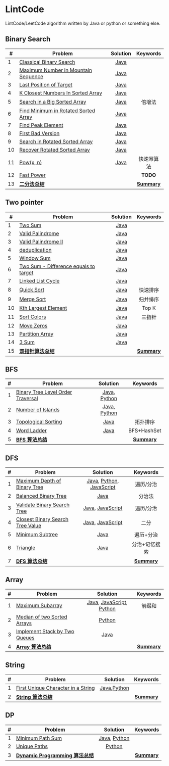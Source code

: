 # LintCode

LintCode/LeetCode algorithm written by Java or python or something else.

## Binary Search

| #   |  Problem  |  Solution  |  Keywords  |
| --- | --------- | :--------: | :--------: |
|1|[Classical Binary Search](https://www.lintcode.com/problem/classical-binary-search/)|[Java](Java/binarysearch/ClassicalBinarySearch.java)|  |
|2|[Maximum Number in Mountain Sequence](http://www.lintcode.com/en/problem/maximum-number-in-mountain-sequence/)|[Java](Java/binarysearch/MountainSequence.java)| |
|3|[Last Position of Target](http://www.lintcode.com/en/problem/maximum-number-in-mountain-sequence/)|[Java](Java/binarysearch/LastPosition.java)| |
|4|[K Closest Numbers In Sorted Array](http://www.lintcode.com/en/problem/k-closest-numbers-in-sorted-array/)|[Java](Java/binarysearch/KClosestNumber.java)| |
|5|[Search in a Big Sorted Array](http://www.lintcode.com/en/problem/search-in-a-big-sorted-array/)|[Java](Java/binarysearch/SearchBigSortedArray.java)|倍增法|
|6|[Find Minimum in Rotated Sorted Array](http://www.lintcode.com/en/problem/find-minimum-in-rotated-sorted-array/)|[Java](Java/binarysearch/FindMin.java)||
|7|[Find Peak Element](http://www.lintcode.com/en/problem/find-peak-element/)|[Java](Java/binarysearch/FindPeak.java)||
|8|[First Bad Version](http://www.lintcode.com/en/problem/search-a-2d-matrix/)|[Java](Java/binarysearch/FindFirstBadVersion.java)||
|9|[Search in Rotated Sorted Array](http://www.lintcode.com/en/problem/search-in-rotated-sorted-array/)|[Java](Java/binarysearch/Search.java)||
|10|[Recover Rotated Sorted Array](https://www.lintcode.com/problem/recover-rotated-sorted-array/description)|[Java](Java/binarysearch/RecoverRotatedSortedArray.java)||
|11|[Pow(x, n)](https://www.lintcode.com/problem/powx-n/description)|[Java](Java/binarysearch/MyPow.java)|快速幂算法|
|12|[Fast Power](https://www.lintcode.com/problem/fast-power/description)||**TODO**|
|13|**[二分法总结](Note/binarysearch.md)**||**[Summary](Note/binarysearch.md)**|

<!--
- [Search a 2D Matrix](http://www.lintcode.com/en/problem/search-a-2d-matrix/)
- [Search a 2D Matrix II](http://www.lintcode.com/en/problem/search-a-2d-matrix-ii/)
- [Closest Number in Sorted Array](http://www.lintcode.com/en/problem/closest-number-in-sorted-array/)
- [First Position of Target](http://www.lintcode.com/problem/first-position-of-target)
- [Total Occurrence of Target](http://www.lintcode.com/en/problem/total-occurrence-of-target/)
- [Drop Eggs](http://www.lintcode.com/en/problem/drop-eggs/)：[**!!!reference**](http://www.cnblogs.com/grandyang/p/4762756.html)
- [Divide Two Integers](http://www.lintcode.com/en/problem/divide-two-integers/)：[**!!!reference**](http://blog.csdn.net/linhuanmars/article/details/20024907#reply)
- [Search for a Range](http://www.lintcode.com/en/problem/search-for-a-range/)
- [Smallest Rectangle Enclosing Black Pixels](http://www.lintcode.com/en/problem/smallest-rectangle-enclosing-black-pixels/)
- [Sqrt(x)](http://www.lintcode.com/en/problem/sqrtx/)
- [Maximum Average Subarray](http://www.lintcode.com/en/problem/maximum-average-subarray/)：[**!!!reference**](http://www.lintcode.com/en/problem/maximum-average-subarray/)
- [Sqrt(x) II](http://www.lintcode.com/en/problem/sqrtx-ii/) -->

## Two pointer

| #   |  Problem  |  Solution  |  Keywords  |
| --- | --------- | :--------: | :--------: |
|1|[Two Sum](https://www.lintcode.com/problem/two-sum/description)|[Java](Java/twopointer/TwoSum.java)||
|2|[Valid Palindrome](https://www.lintcode.com/problem/valid-palindrome/description)|[Java](Java/twopointer/IsPalindrome.java)||
|3|[Valid Palindrome II](https://www.lintcode.com/problem/valid-palindrome-ii/description)|[Java](Java/twopointer/IsPalindromeII.java)||
|4|[deduplication](https://www.lintcode.com/problem/remove-duplicate-numbers-in-array/description)|[Java](Java/twopointer/Deduplication.java)||
|5|[Window Sum](https://www.lintcode.com/problem/window-sum/description)|[Java](Java/twopointer/WinSum.java)||
|6|[Two Sum - Difference equals to target](https://www.lintcode.com/problem/two-sum-difference-equals-to-target/description)|[Java](Java/twopointer/TwoSum7.java)||
|7|[Linked List Cycle](https://www.lintcode.com/problem/linked-list-cycle/note)|[Java](Java/twopointer/HasCycle.java)||
|8|[Quick Sort](https://www.lintcode.com/problem/sort-integers-ii/description)|[Java](Java/twopointer/QuickSort.java)|快速排序|
|9|[Merge Sort](https://www.lintcode.com/problem/sort-integers-ii/description)|[Java](Java/twopointer/MergeSort.java)|归并排序|
|10|[Kth Largest Element](https://www.lintcode.com/problem/kth-largest-element/description)|[Java](Java/twopointer/QuickSelect.java)|Top K|
|11|[Sort Colors](https://www.lintcode.com/problem/sort-colors/description)|[Java](Java/twopointer/SortColor.java)|三指针|
|12|[Move Zeros](https://www.lintcode.com/problem/move-zeroes/description)|[Java](Java/twopointer/MoveZeros.java)||
|13|[Partition Array](https://www.lintcode.com/problem/partition-array/description)|[Java](Java/twopointer/MoveZeros.java)||
|14|[3 Sum](https://www.lintcode.com/problem/3sum/description)|[Java](Java/twopointer/ThreeSum.java)||
|15|**[双指针算法总结](Note/two-pointer.md)**||**[Summary](Note/two-pointer.md)**|

## BFS

| #   |  Problem  |  Solution  |  Keywords  |
| --- | --------- | :--------: | :--------: |
|1|[Binary Tree Level Order Traversal](https://www.lintcode.com/problem/binary-tree-level-order-traversal/description)|[Java](Java/bfs/LevelOrder.java), [Python](Python/bfs/LevelOrder.py)||
|2|[Number of Islands](https://www.lintcode.com/problem/number-of-islands/description)|[Java](Java/bfs/NumIslands.java), [Python](Python/bfs/NumIslands.py)||
|3|[Topological Sorting](https://www.lintcode.com/problem/topological-sorting/description)|[Java](Java/bfs/TopSorting.java)|拓扑排序|
|4|[Word Ladder](https://www.lintcode.com/problem/word-ladder/description)|[Java](Java/bfs/WordLadder.java)|BFS+HashSet|
|5|**[BFS 算法总结](Note/bfs.md)**||**[Summary](Note/bfs.md)**|

## DFS

| #   |  Problem  |  Solution  |  Keywords  |
| --- | --------- | :--------: | :--------: |
|1|[Maximum Depth of Binary Tree](https://www.lintcode.com/problem/maximum-depth-of-binary-tree/description)|[Java](Java/dfs/MaxDepth.java), [Python](Python/dfs/MaxDepth.py), [JavaScript](JavaScript/dfs/MaxDepth.js)|遍历/分治|
|2|[Balanced Binary Tree](https://www.lintcode.com/problem/balanced-binary-tree/description)|[Java](Java/dfs/IsBalanced.java)|分治法|
|3|[Validate Binary Search Tree](https://www.lintcode.com/problem/validate-binary-search-tree/description)|[Java](Java/dfs/ValidBST.java), [JavaScript](JavaScript/dfs/ValidBST.js)|遍历/分治|
|4|[Closest Binary Search Tree Value](https://www.lintcode.com/problem/closest-binary-search-tree-value/description)|[Java](Java/dfs/ClosestValue.java), [JavaScript](JavaScript/dfs/ClosestValue.js)|二分|
|5|[Minimum Subtree](https://www.lintcode.com/problem/minimum-subtree/description)|[Java](Java/dfs/MinSubtree.java)|遍历+分治|
|6|[Triangle](https://www.lintcode.com/problem/triangle/description)|[Java](Java/dfs/Triangle.java)|分治+记忆搜索|
|7|**[DFS 算法总结](Note/dfs.md)**||**[Summary](Note/dfs.md)**|

## Array

| #   |  Problem  |  Solution  |  Keywords  |
| --- | --------- | :--------: | :--------: |
|1|[Maximum Subarray](https://www.lintcode.com/problem/maximum-subarray/description)|[Java](Java/array/MaxSubarray.java), [JavaScript](JavaScript/array/MaxSubarray.js), [Python](Python/array/MaxSubarray.py)|前缀和|
|2|[Median of two Sorted Arrays](https://www.lintcode.com/problem/median-of-two-sorted-arrays/description)|[Python](Python/array/MedianOfSortedArray.py)||
|3|[Implement Stack by Two Queues](https://www.lintcode.com/problem/implement-stack-by-two-queues/description)|[Java](Java/array/Stack.java)||
|4|**[Array 算法总结](Note/array.md)**||**[Summary](Note/array.md)**|

## String
| #   |  Problem  |  Solution  |  Keywords  |
| --- | --------- | :--------: | :--------: |
|1|[First Unique Character in a String](https://www.lintcode.com/problem/first-unique-character-in-a-string/description)|[Java](Java/string/UniqueChar.java),[Python](Python/string/UniqueChar.py)||
|2|**[String 算法总结](Note/string.md)**||**[Summary](Note/string.md)**|

## DP
| #   |  Problem  |  Solution  |  Keywords  |
| --- | --------- | :--------: | :--------: |
|1|[Minimum Path Sum](https://www.lintcode.com/problem/minimum-path-sum/description)|[Java](Java/dp/MinPathSum.java), [Python](Python/dp/MinimumPathSum.py)||
|2|[Unique Paths](https://www.lintcode.com/problem/unique-paths/description)|[Python](Python/dp/UniquePaths.py)||
|3|**[Dynamic Programming 算法总结](Note/dp/dp.md)**||**[Summary](Note/dp/dp.md)**|

<!-- ## String

- [String 总结](note/string/string-1.md)
- [strStr](http://www.lintcode.com/problem/strstr)
- [strStrII](http://www.lintcode.com/problem/strstrII): [Rabin-Karp 算法](https://github.com/Kexin-Li/AlgsProject/blob/master/Java
/string/Rabin-Karp%E7%AE%97%E6%B3%95.md)

## DFS

- [subsets](http://www.lintcode.com/en/problem/subsets)
- [subsetsII](http://www.lintcode.com/en/problem/subsets-ii)

## Binary Tree

- [二叉树总结](note/binarytree/binarytree-1.md)
- [Maximum Depth of Binary Tree](http://www.lintcode.com/en/problem/maximum-depth-of-binary-tree/)
- [Binary Tree Path](http://www.lintcode.com/en/problem/binary-tree-paths/)
- [Minimum Subtree](http://www.lintcode.com/zh-cn/problem/minimum-subtree/)
- [Subtree with Maximum Average](http://www.lintcode.com/en/problem/subtree-with-maximum-average/)
- [Flatten Binary Tree to Linked List](http://www.lintcode.com/en/problem/flatten-binary-tree-to-linked-list/)
- [Balanced Binary Tree](http://www.lintcode.com/en/problem/balanced-binary-tree/)
- [Binary Tree Inorder Traversal](http://www.lintcode.com/en/problem/binary-tree-inorder-traversal/)
- [Binary Tree Preorder Traversal](http://www.lintcode.com/en/problem/binary-tree-preorder-traversal/)
- [Binary Tree Postorder Traversal](http://www.lintcode.com/en/problem/binary-tree-postorder-traversal/)
- [Lowest Common Ancestor III](http://www.lintcode.com/en/problem/lowest-common-ancestor-iii/)

## LinkedList

- [链表总结](https://github.com/Kexin-Li/AlgsProject/blob/master/Java
/linkedlist/LinkedList%E6%80%BB%E7%BB%93.md)
- [Insert into a Cyclic Sorted List](http://www.lintcode.com/en/problem/insert-into-a-cyclic-sorted-list/)
- [Merge Two Sorted Lists](http://www.lintcode.com/en/problem/merge-two-sorted-lists/)

## Array

- [数组总结](https://github.com/Kexin-Li/AlgsProject/blob/master/Java
/array/Array%E6%80%BB%E7%BB%93.md)
- [Subarray sum](http://www.lintcode.com/en/problem/subarray-sum/)
- [Maximum Subarray](http://www.lintcode.com/en/problem/maximum-subarray/) -->